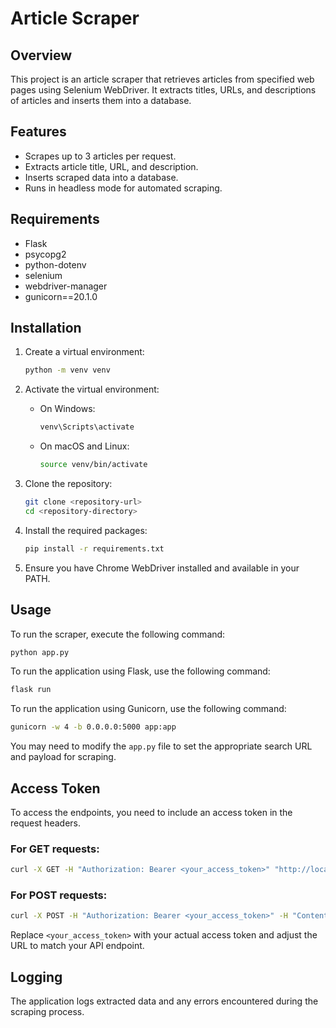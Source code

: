 # Article Scraper

## Overview

This project is an article scraper that retrieves articles from specified web pages using Selenium WebDriver. It extracts titles, URLs, and descriptions of articles and inserts them into a database.

## Features

- Scrapes up to 3 articles per request.
- Extracts article title, URL, and description.
- Inserts scraped data into a database.
- Runs in headless mode for automated scraping.

## Requirements

- Flask
- psycopg2
- python-dotenv
- selenium
- webdriver-manager
- gunicorn==20.1.0

## Installation

1. Create a virtual environment:

   ```bash
   python -m venv venv
   ```

2. Activate the virtual environment:

   - On Windows:
     ```bash
     venv\Scripts\activate
     ```
   - On macOS and Linux:
     ```bash
     source venv/bin/activate
     ```

3. Clone the repository:

   ```bash
   git clone <repository-url>
   cd <repository-directory>
   ```

4. Install the required packages:

   ```bash
   pip install -r requirements.txt
   ```

5. Ensure you have Chrome WebDriver installed and available in your PATH.

## Usage

To run the scraper, execute the following command:

```bash
python app.py
```

To run the application using Flask, use the following command:

```bash
flask run
```

To run the application using Gunicorn, use the following command:

```bash
gunicorn -w 4 -b 0.0.0.0:5000 app:app
```

You may need to modify the `app.py` file to set the appropriate search URL and payload for scraping.

## Access Token

To access the endpoints, you need to include an access token in the request headers.

### For GET requests:

```bash
curl -X GET -H "Authorization: Bearer <your_access_token>" "http://localhost:5000/articles?candidate_id=1"
```

### For POST requests:

```bash
curl -X POST -H "Authorization: Bearer <your_access_token>" -H "Content-Type: application/json" -d '{"query": "prabowo", "candidate_id": 1}' http://localhost:5000/scrape
```

Replace `<your_access_token>` with your actual access token and adjust the URL to match your API endpoint.

## Logging

The application logs extracted data and any errors encountered during the scraping process.
